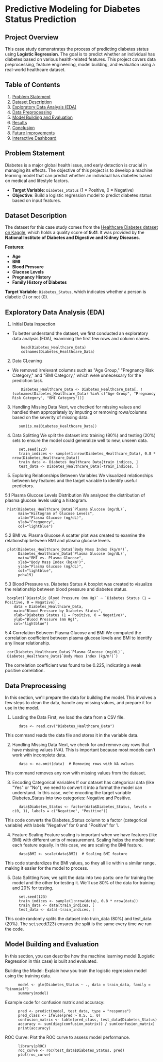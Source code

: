 # Predictive Modeling for Diabetes Status Prediction

## Project Overview

This case study demonstrates the process of predicting diabetes status using **Logistic Regression**. The goal is to predict whether an individual has diabetes based on various health-related features. This project covers data preprocessing, feature engineering, model building, and evaluation using a real-world healthcare dataset.

## Table of Contents

1. [Problem Statement](#problem-statement)
2. [Dataset Description](#dataset-description)
3. [Exploratory Data Analysis (EDA)](#exploratory-data-analysis-eda)
4. [Data Preprocessing](#data-preprocessing)
5. [Model Building and Evaluation](#model-building-and-evaluation)
6. [Results](#results)
7. [Conclusion](#conclusion)
8. [Future Improvements](#future-improvements)
9. [Interactive Dashboard](#interactive-dashboard)

## Problem Statement

Diabetes is a major global health issue, and early detection is crucial in managing its effects. The objective of this project is to develop a machine learning model that can predict whether an individual has diabetes based on medical and lifestyle factors.

- **Target Variable**: `Diabetes_Status` (1 = Positive, 0 = Negative)
- **Objective**: Build a logistic regression model to predict diabetes status based on input features.

## Dataset Description

The dataset for this case study comes from the [Healthcare Diabetes dataset on Kaggle](https://www.kaggle.com/datasets/nanditapore/healthcare-diabetes), which holds a quality score of **9.41**. It was provided by the **National Institute of Diabetes and Digestive and Kidney Diseases**.

**Features**:
- **Age**
- **BMI**
- **Blood Pressure**
- **Glucose Levels**
- **Pregnancy History**
- **Family History of Diabetes**

**Target Variable**: `Diabetes_Status`, which indicates whether a person is diabetic (1) or not (0).

## Exploratory Data Analysis (EDA)

1. Initial Data Inspection

- To better understand the dataset, we first conducted an exploratory data analysis (EDA), examining the first few rows and column names.

          head(Diabetes_Healthcare_Data)
          colnames(Diabetes_Healthcare_Data)

2. Data CLeaning

- We removed irrelevant columns such as "Age Group," "Pregnancy Risk Category," and "BMI Category," which were unnecessary for the prediction task.

          Diabetes_Healthcare_Data <- Diabetes_Healthcare_Data[, !(colnames(Diabetes_Healthcare_Data) %in% c("Age Group", "Pregnancy Risk Category", "BMI Category"))]

3. Handling Missing Data
Next, we checked for missing values and handled them appropriately by imputing or removing rows/columns based on the severity of missing data.

          sum(is.na(Diabetes_Healthcare_Data))


4. Data Splitting
We split the dataset into training (80%) and testing (20%) sets to ensure the model could generalize well to new, unseen data.

          set.seed(123)
          train_indices <- sample(1:nrow(Diabetes_Healthcare_Data), 0.8 * nrow(Diabetes_Healthcare_Data))
          train_data <- Diabetes_Healthcare_Data[train_indices, ]
          test_data <- Diabetes_Healthcare_Data[-train_indices, ]

5. Exploring Relationships Between Variables
We visualized relationships between key features and the target variable to identify useful predictors.

5.1 Plasma Glucose Levels Distribution
We analyzed the distribution of plasma glucose levels using a histogram.

     hist(Diabetes_Healthcare_Data$`Plasma Glucose (mg/dL)`, 
          main="Histogram of Glucose Levels", 
          xlab="Plasma Glucose (mg/dL)", 
          ylab="Frequency", 
          col="lightblue")
          
5.2 BMI vs. Plasma Glucose
A scatter plot was created to examine the relationship between BMI and plasma glucose levels.

     plot(Diabetes_Healthcare_Data$`Body Mass Index (kg/m²)`, 
          Diabetes_Healthcare_Data$`Plasma Glucose (mg/dL)`, 
          main="BMI vs. Plasma Glucose", 
          xlab="Body Mass Index (kg/m²)", 
          ylab="Plasma Glucose (mg/dL)", 
          col="lightblue", 
          pch=19)
     
5.3 Blood Pressure vs. Diabetes Status
A boxplot was created to visualize the relationship between blood pressure and diabetes status.

     boxplot(`Diastolic Blood Pressure (mm Hg)` ~ `Diabetes Status (1 = Positive, 0 = Negative)`, 
        data = Diabetes_Healthcare_Data, 
        main="Blood Pressure by Diabetes Status", 
        xlab="Diabetes Status (1 = Positive, 0 = Negative)", 
        ylab="Blood Pressure (mm Hg)", 
        col="lightblue")
        
5.4 Correlation Between Plasma Glucose and BMI
We computed the correlation coefficient between plasma glucose levels and BMI to identify any linear relationship.

     cor(Diabetes_Healthcare_Data$`Plasma Glucose (mg/dL)`, 
     Diabetes_Healthcare_Data$`Body Mass Index (kg/m²)`)

The correlation coefficient was found to be 0.225, indicating a weak positive correlation.


## Data Preprocessing

In this section, we'll prepare the data for building the model. This involves a few steps to clean the data, handle any missing values, and prepare it for use in the model.

1. Loading the Data
First, we load the data from a CSV file.

          data <- read.csv("Diabetes_Healthcare_Data")

This command reads the data file and stores it in the variable data.

2. Handling Missing Data
Next, we check for and remove any rows that have missing values (NA). This is important because most models can't work with incomplete data.

          data <- na.omit(data)  # Removing rows with NA values

This command removes any row with missing values from the dataset.

3. Encoding Categorical Variables
If our dataset has categorical data (like "Yes" or "No"), we need to convert it into a format the model can understand. In this case, we’re encoding the target variable Diabetes_Status into two categories: Negative and Positive.

          data$Diabetes_Status <- factor(data$Diabetes_Status, levels = c(0, 1), labels = c("Negative", "Positive"))

This code converts the Diabetes_Status column to a factor (categorical variable) with labels "Negative" for 0 and "Positive" for 1.

4. Feature Scaling
Feature scaling is important when we have features (like BMI) with different units of measurement. Scaling helps the model treat each feature equally. In this case, we are scaling the BMI feature.

          data$BMI <- scale(data$BMI)  # Scaling BMI feature

This code standardizes the BMI values, so they all lie within a similar range, making it easier for the model to process.

5. Data Splitting
Now, we split the data into two parts: one for training the model and the other for testing it. We’ll use 80% of the data for training and 20% for testing.

          set.seed(123)
          train_indices <- sample(1:nrow(data), 0.8 * nrow(data))
          train_data <- data[train_indices, ]
          test_data <- data[-train_indices, ]

This code randomly splits the dataset into train_data (80%) and test_data (20%). The set.seed(123) ensures the split is the same every time we run the code.


## Model Building and Evaluation

In this section, you can describe how the machine learning model (Logistic Regression in this case) is built and evaluated.

Building the Model: Explain how you train the logistic regression model using the training data.

          model <- glm(Diabetes_Status ~ ., data = train_data, family = "binomial")
          summary(model)

Example code for confusion matrix and accuracy:
          
          pred <- predict(model, test_data, type = "response")
          pred_class <- ifelse(pred > 0.5, 1, 0)
          confusion_matrix <- table(pred_class, test_data$Diabetes_Status)
          accuracy <- sum(diag(confusion_matrix)) / sum(confusion_matrix)
          print(accuracy)
          
ROC Curve: Plot the ROC curve to assess model performance.

          library(pROC)
          roc_curve <- roc(test_data$Diabetes_Status, pred)
          plot(roc_curve)


